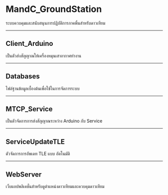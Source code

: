 # MandC_GroundStation

ระบบควบคุมและสนับสนุนการปฎิบัติการภาคพื่นสำหรับดาวเทียม
______________________________________________

## Client_Arduino
  เป็นตัวส่งสัญญาณให้เครื่องหมุนเสาอากาศทำงาน
______________________________________________

## Databases
  ไฟล์ฐานข้อมูลเบื้องต้นเพื่อใช้ในการจัดการระบบ
______________________________________________

## MTCP_Service
  เป็นตัวจัดการการส่งสัญญาณระหว่าง Arduino กับ Service
______________________________________________

## ServiceUpdateTLE
  ตัวจัดการการอัพเดท TLE แบบ อัตโนมัติ
______________________________________________

## WebServer
  เว็บแอปพลิเคชั่นสำหรับดูตำแหน่งดาวเทียมและควบคุมดาวเทียม
